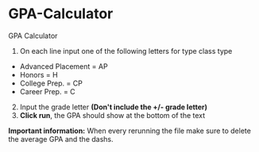 # GPA-Calculator
GPA Calculator

1. On each line input one of the following letters for type class type
  * Advanced Placement = AP
  * Honors = H
  * College Prep. = CP
  * Career Prep. = C
2. Input the grade letter **(Don't include the +/- grade letter)**
3. **Click run**, the GPA should show at the bottom of the text

**Important information:**
  When every rerunning the file make sure to delete the average GPA and the dashs.
